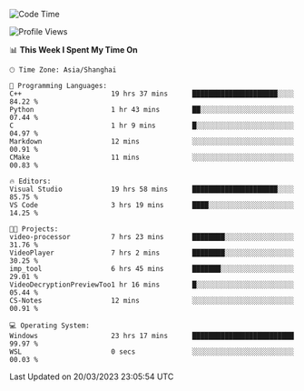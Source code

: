 <!--START_SECTION:waka-->
![Code Time](http://img.shields.io/badge/Code%20Time-783%20hrs%2020%20mins-blue)

![Profile Views](http://img.shields.io/badge/Profile%20Views-0-blue)

📊 **This Week I Spent My Time On** 

```text
🕑︎ Time Zone: Asia/Shanghai

💬 Programming Languages: 
C++                      19 hrs 37 mins      █████████████████████░░░░   84.22 % 
Python                   1 hr 43 mins        ██░░░░░░░░░░░░░░░░░░░░░░░   07.44 % 
C                        1 hr 9 mins         █░░░░░░░░░░░░░░░░░░░░░░░░   04.97 % 
Markdown                 12 mins             ░░░░░░░░░░░░░░░░░░░░░░░░░   00.91 % 
CMake                    11 mins             ░░░░░░░░░░░░░░░░░░░░░░░░░   00.83 % 

🔥 Editors: 
Visual Studio            19 hrs 58 mins      █████████████████████░░░░   85.75 % 
VS Code                  3 hrs 19 mins       ████░░░░░░░░░░░░░░░░░░░░░   14.25 % 

🐱‍💻 Projects: 
video-processor          7 hrs 23 mins       ████████░░░░░░░░░░░░░░░░░   31.76 % 
VideoPlayer              7 hrs 2 mins        ████████░░░░░░░░░░░░░░░░░   30.25 % 
imp_tool                 6 hrs 45 mins       ███████░░░░░░░░░░░░░░░░░░   29.01 % 
VideoDecryptionPreviewToo1 hr 16 mins        █░░░░░░░░░░░░░░░░░░░░░░░░   05.44 % 
CS-Notes                 12 mins             ░░░░░░░░░░░░░░░░░░░░░░░░░   00.91 % 

💻 Operating System: 
Windows                  23 hrs 17 mins      █████████████████████████   99.97 % 
WSL                      0 secs              ░░░░░░░░░░░░░░░░░░░░░░░░░   00.03 % 
```


 Last Updated on 20/03/2023 23:05:54 UTC
<!--END_SECTION:waka-->